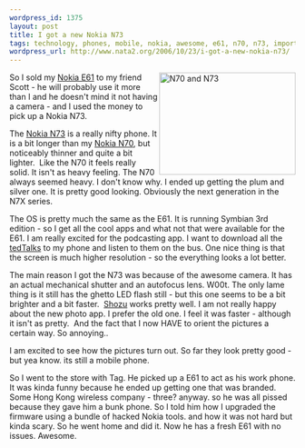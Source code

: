 ```yaml
--- 
wordpress_id: 1375
layout: post
title: I got a new Nokia N73
tags: technology, phones, mobile, nokia, awesome, e61, n70, n73, import
wordpress_url: http://www.nata2.org/2006/10/23/i-got-a-new-nokia-n73/
---
```

<p><a title="Photo Sharing" href="http://www.flickr.com/photos/natatwo/277051287/"><img height="180" alt="N70 and N73" src="http://static.flickr.com/109/277051287_a4bb938093_m.jpg" width="240" align="right"></a> So I sold my <a href="http://europe.nokia.com/A4142101">Nokia E61</a> to my friend Scott - he will probably use it more than I and he doesn't mind it not having a camera - and I used the money to pick up a Nokia N73. </p> <p>The <a href="http://www.nokia.com/nseries/index.html?loc=inside,main_n73">Nokia N73</a> is a really nifty phone. It is a bit longer than my <a href="http://www.nokia.com/nseries/index.html?loc=inside,main_n70">Nokia N70</a>, but noticeably thinner and quite a bit lighter.&nbsp; Like the N70 it feels really solid. It isn't as heavy feeling. The N70 always seemed heavy. I don't know why. I ended up getting the plum and silver one. It is pretty good looking. Obviously the next generation in the N7X series. </p> <p>The OS is pretty much the same as the E61. It is running Symbian 3rd edition - so I get all the cool apps and what not that were available for the&nbsp; E61. I am really excited for the podcasting app. I want to download all the <a href="http://www.ted.com/tedtalks/">tedTalks</a> to my phone and listen to them on the bus. One nice thing is that the screen is much higher resolution - so the everything looks a lot better. </p> <p>The main reason I got the N73 was because of the awesome camera. It has an actual mechanical shutter and an autofocus lens. W00t. The only lame thing is&nbsp;it still&nbsp;has the ghetto LED flash still - but this one seems to be a bit brighter and a bit faster.&nbsp; <a href="http://shozu.com">Shozu</a> works pretty well. I am not really happy about the new photo app. I prefer the old one. I feel it was faster - although it isn't as pretty.&nbsp; And the fact that I now HAVE to orient the pictures a certain way. So annoying.. </p> <p>I am excited to see how the pictures turn out. So far they look pretty good - but yea know. its still a mobile phone. </p> <p>So I went to the store with Tag. He picked up a E61 to act as his work phone. It was kinda funny because he ended up getting one that was branded.&nbsp; Some Hong Kong wireless company - three? anyway. so he was all pissed because they gave him a bunk phone. So I told him how I upgraded the firmware using a bundle of hacked Nokia tools. and how it was not hard but kinda scary. So he went home and did it. Now he has a fresh E61 with no issues. Awesome.</p>
